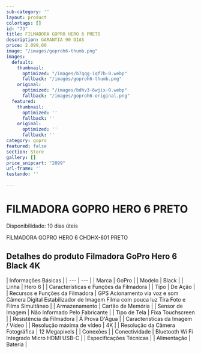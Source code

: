```yaml
---
sub-category: ''
layout: product
colortags: []
id: "73"
title: FILMADORA GOPRO HERO 6 PRETO
description: GARANTIA 90 DIAS
price: 2.099,00
image: "/images/goproh6-thumb.png"
images:
  default:
    thumbnail:
      optimized: "/images/b7qqg-iqf7b-0.webp"
      fallback: "/images/goproh6-thumb.png"
    original:
      optimized: "/images/bdhv3-6wjix-0.webp"
      fallback: "/images/goproh6-original.png"
  featured:
    thumbnail:
      optimized: ''
      fallback: ''
    original:
      optimized: ''
      fallback: ''
category: gopro
featured: false
section: Store
gallery: []
price_snipcart: "2099"
url-frame: ''
testando: ''

---
```

# FILMADORA GOPRO HERO 6 PRETO

Disponibilidade: 10 dias úteis

FILMADORA GOPRO HERO 6 CHDHX-601 PRETO

## Detalhes do produto Filmadora GoPro Hero 6 Black 4K

| Informações Básicas |
| --- | --- |
| Marca | GoPro |
| Modelo | Black |
| Linha | Hero 6 |
| Características e Funções da Filmadora |
| Tipo | De Ação |
| Recursos e Funções da Filmadora | GPS Acionamento via voz e som Câmera Digital Estabilizador de Imagem Filma com pouca luz Tira Foto e Filma Simultâneo |
| Armazenamento | Cartão de Memória |
| Sensor de Imagem | Não Informado Pelo Fabricante |
| Tipo de Tela | Fixa Touchscreen |
| Resistência da Filmadora | Á Prova D'Água |
| Características da Imagem / Vídeo |
| Resolução máxima de vídeo | 4K |
| Resolução da Câmera Fotográfica | 12 Megapixels |
| Conexões |
| Conectividade | Bluetooth Wi Fi Integrado Micro HDMI USB-C |
| Especificações Técnicas |
| Alimentação | Bateria |
